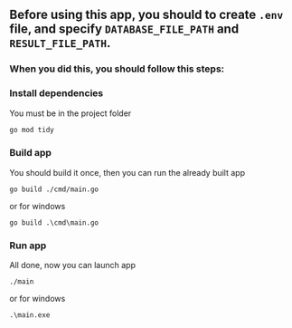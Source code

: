 ## Before using this app, you should to create `.env` file, and specify `DATABASE_FILE_PATH` and `RESULT_FILE_PATH`.
### When you did this, you should follow this steps:

### Install dependencies

You must be in the project folder

```bash
go mod tidy
```

### Build app

You should build it once, then you can run the already built app

```shell
go build ./cmd/main.go
```

or for windows

```shell
go build .\cmd\main.go
```

### Run app

All done, now you can launch app

```shell
./main
```

or for windows 

```shell
.\main.exe
```
